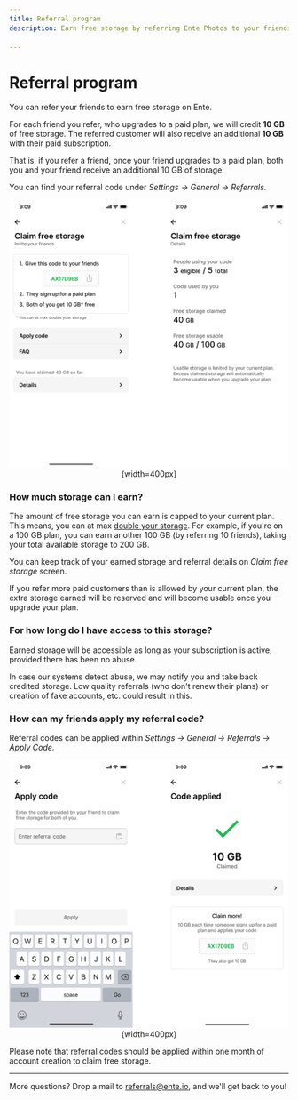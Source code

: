```yaml
---
title: Referral program
description: Earn free storage by referring Ente Photos to your friends

---
```


# Referral program

You can refer your friends to earn free storage on Ente.

For each friend you refer, who upgrades to a paid plan, we will credit **10 GB**
of free storage. The referred customer will also receive an additional **10 GB**
with their paid subscription.

That is, if you refer a friend, once your friend upgrades to a paid plan, both
you and your friend receive an additional 10 GB of storage.

You can find your referral code under _Settings → General → Referrals_.

<div align="center">

![Claim free storage screen](free-storage.png){width=400px}

</div>

### How much storage can I earn?

The amount of free storage you can earn is capped to your current plan. This
means, you can at max <u>double your storage</u>. For example, if you're on a
100 GB plan, you can earn another 100 GB (by referring 10 friends), taking your
total available storage to 200 GB.

You can keep track of your earned storage and referral details on _Claim free
storage_ screen.

If you refer more paid customers than is allowed by your current plan, the extra
storage earned will be reserved and will become usable once you upgrade your
plan.

### For how long do I have access to this storage?

Earned storage will be accessible as long as your subscription is active,
provided there has been no abuse.

In case our systems detect abuse, we may notify you and take back credited
storage. Low quality referrals (who don't renew their plans) or creation of fake
accounts, etc. could result in this.

### How can my friends apply my referral code?

Referral codes can be applied within _Settings → General → Referrals → Apply
Code_.

<div align="center">

![Apply referral code screen](referral-code-application.png){width=400px}

</div>

Please note that referral codes should be applied within one month of account
creation to claim free storage.

---

More questions? Drop a mail to [referrals@ente.io](mailto:referrals@ente.io),
and we'll get back to you!
